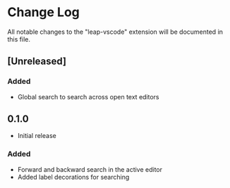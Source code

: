 # Change Log

All notable changes to the "leap-vscode" extension will be documented in this file.

## [Unreleased]

### Added
- Global search to search across open text editors

## 0.1.0
- Initial release
### Added
- Forward and backward search in the active editor
- Added label decorations for searching